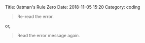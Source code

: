 Title: 0atman's Rule Zero
Date: 2018-11-05 15:20
Category: coding

> Re-read the error.

or,

> Read the error message again.
